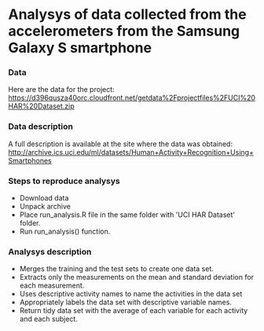 Analysys of data collected from the accelerometers from the Samsung Galaxy S smartphone
=======================================================================================

### Data

Here are the data for the project: https://d396qusza40orc.cloudfront.net/getdata%2Fprojectfiles%2FUCI%20HAR%20Dataset.zip 

### Data description

A full description is available at the site where the data was obtained: http://archive.ics.uci.edu/ml/datasets/Human+Activity+Recognition+Using+Smartphones 

### Steps to reproduce analysys

* Download data
* Unpack archive
* Place run_analysis.R file in the same folder with 'UCI HAR Dataset' folder.
* Run run_analysis() function.

### Analysys description
* Merges the training and the test sets to create one data set.
* Extracts only the measurements on the mean and standard deviation for each measurement. 
* Uses descriptive activity names to name the activities in the data set
* Appropriately labels the data set with descriptive variable names. 
* Return tidy data set with the average of each variable for each activity and each subject.
